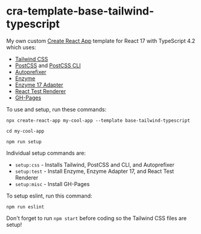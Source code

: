 # cra-template-base-tailwind-typescript

My own custom [Create React App](https://github.com/facebook/create-react-app) template for React 17 with TypeScript 4.2 which uses:
- [Tailwind CSS](https://www.npmjs.com/package/tailwindcss)
- [PostCSS](https://www.npmjs.com/package/postcss) and [PostCSS CLI](https://www.npmjs.com/package/postcss-cli)
- [Autoprefixer](https://www.npmjs.com/package/autoprefixer)
- [Enzyme](https://www.npmjs.com/package/enzyme)
- [Enzyme 17 Adapter](https://www.npmjs.com/package/@wojtekmaj/enzyme-adapter-react-17)
- [React Test Renderer](https://www.npmjs.com/package/@wojtekmaj/enzyme-adapter-react-17)
- [GH-Pages](https://www.npmjs.com/package/gh-pages)

To use and setup, run these commands:

    npx create-react-app my-cool-app --template base-tailwind-typescript
    
    cd my-cool-app

    npm run setup

Individual setup commands are:
- `setup:css` - Installs Tailwind, PostCSS and CLI, and Autoprefixer
- `setup:test` - Install Enzyme, Enzyme Adapter 17, and React Test Renderer
- `setup:misc` - Install GH-Pages

To setup eslint, run this command:

    npm run eslint

Don't forget to run `npm start` before coding so the Tailwind CSS files are setup!